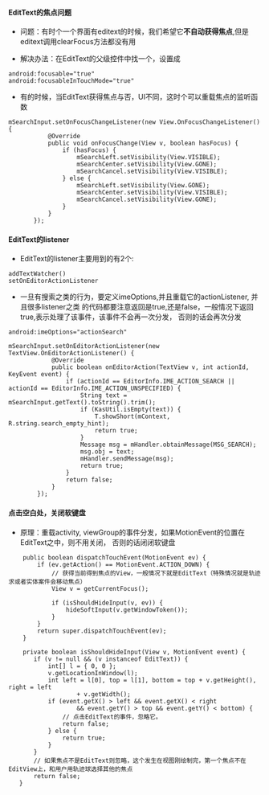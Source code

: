#### EditText的焦点问题
* 问题：有时个一个界面有editext的时候，我们希望它**不自动获得焦点**,但是editext调用clearFocus方法都没有用

* 解决办法：在EditText的父级控件中找一个，设置成

```
android:focusable="true"  
android:focusableInTouchMode="true"
```

* 有的时候，当EditText获得焦点与否，UI不同，这时个可以重载焦点的监听函数

```
mSearchInput.setOnFocusChangeListener(new View.OnFocusChangeListener() {
           @Override
           public void onFocusChange(View v, boolean hasFocus) {
               if (hasFocus) {
                   mSearchLeft.setVisibility(View.VISIBLE);
                   mSearchCenter.setVisibility(View.GONE);
                   mSearchCancel.setVisibility(View.VISIBLE);
               } else {
                   mSearchLeft.setVisibility(View.GONE);
                   mSearchCenter.setVisibility(View.VISIBLE);
                   mSearchCancel.setVisibility(View.GONE);
               }
           }
       });
```

#### EditText的listener
* EditText的listener主要用到的有2个:
```
addTextWatcher()
setOnEditorActionListener
```
* 一旦有搜索之类的行为，要定义imeOptions,并且重载它的actionListener,
并且很多listener之类
的代码都要注意返回是true,还是false，一般情况下返回true,表示处理了该事件，该事件不会再一次分发，
否则的话会再次分发

```
android:imeOptions="actionSearch"

mSearchInput.setOnEditorActionListener(new TextView.OnEditorActionListener() {
            @Override
            public boolean onEditorAction(TextView v, int actionId, KeyEvent event) {
                if (actionId == EditorInfo.IME_ACTION_SEARCH || actionId == EditorInfo.IME_ACTION_UNSPECIFIED) {
                    String text = mSearchInput.getText().toString().trim();
                    if (KasUtil.isEmpty(text)) {
                        T.showShort(mContext, R.string.search_empty_hint);
                        return true;
                    }
                    Message msg = mHandler.obtainMessage(MSG_SEARCH);
                    msg.obj = text;
                    mHandler.sendMessage(msg);
                    return true;
                }
                return false;
            }
        });
```

#### 点击空白处，关闭软键盘
* 原理：重载activity, viewGroup的事件分发，如果MotionEvent的位置在EditText之中，则不用关闭，
否则的话闭闭软键盘

```
    public boolean dispatchTouchEvent(MotionEvent ev) {  
        if (ev.getAction() == MotionEvent.ACTION_DOWN) {  
            // 获得当前得到焦点的View，一般情况下就是EditText（特殊情况就是轨迹求或者实体案件会移动焦点）  
            View v = getCurrentFocus();  

            if (isShouldHideInput(v, ev)) {  
                hideSoftInput(v.getWindowToken());  
            }  
        }  
        return super.dispatchTouchEvent(ev);  
    }  

    private boolean isShouldHideInput(View v, MotionEvent event) {  
       if (v != null && (v instanceof EditText)) {  
           int[] l = { 0, 0 };  
           v.getLocationInWindow(l);  
           int left = l[0], top = l[1], bottom = top + v.getHeight(), right = left  
                   + v.getWidth();  
           if (event.getX() > left && event.getX() < right  
                   && event.getY() > top && event.getY() < bottom) {  
               // 点击EditText的事件，忽略它。  
               return false;  
           } else {  
               return true;  
           }  
       }  
       // 如果焦点不是EditText则忽略，这个发生在视图刚绘制完，第一个焦点不在EditView上，和用户用轨迹球选择其他的焦点  
       return false;  
   }
```  
